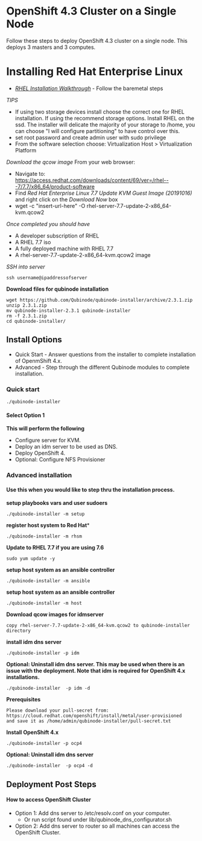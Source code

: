 # OpenShift 4.3 Cluster on a Single Node

Follow these steps to deploy OpenShift 4.3 cluster on a single node.
This deploys 3 masters and 3 computes.

# Installing Red Hat Enterprise Linux
* *[RHEL Installation Walkthrough](https://developers.redhat.com/products/rhel/hello-world#fndtn-rhel)* - Follow the baremetal steps

_TIPS_
* If using two storage devices install choose the correct one for RHEL installation. If using the recommend storage options. Install RHEL on the ssd. The installer will delicate the majority of your storage to /home, you can choose "I will configure partitioning" to have control over this.
* set root password and create admin user with sudo privilege
* From the software selection choose: Virtualization Host > Virtualization Platform

*Download the qcow image*
From your web browser:
- Navigate to: https://access.redhat.com/downloads/content/69/ver=/rhel---7/7.7/x86_64/product-software
- Find *Red Hat Enterprise Linux 7.7 Update KVM Guest Image (20191016)* and right click on the *Download Now* box
-  wget -c "insert-url-here" -O rhel-server-7.7-update-2-x86_64-kvm.qcow2

*Once completed you should have*
* A developer subscription of RHEL
* A RHEL 7.7 iso
* A fully deployed machine with RHEL 7.7
* A rhel-server-7.7-update-2-x86_64-kvm.qcow2 image

*SSH into server*
```
ssh username@ipaddressofserver
```

**Download files for qubinode installation**
```
wget https://github.com/Qubinode/qubinode-installer/archive/2.3.1.zip
unzip 2.3.1.zip
mv qubinode-installer-2.3.1 qubinode-installer
rm -f 2.3.1.zip
cd qubinode-installer/
```

## Install Options  
- Quick Start - Answer questions from the installer to complete installation of OpenmShift 4.x.
- Advanced - Step through the different Qubinode modules to complete installation.

### Quick start
```
./qubinode-installer
```

#### Select Option 1
**This will perform the following**
* Configure server for KVM.
* Deploy an idm server to be used as DNS.
* Deploy OpenShift 4.
* Optional: Configure NFS Provisioner

### Advanced installation
#### Use this when you would like to step thru the installation process.
**setup playbooks vars and user sudoers**  
```
./qubinode-installer -m setup
```

**register host system to Red Hat***  
```
./qubinode-installer -m rhsm
```
**Update to RHEL 7.7 if you are using 7.6**
```
sudo yum update -y
```

**setup host system as an ansible controller**
```
./qubinode-installer -m ansible
```

**setup host system as an ansible controller**
```
./qubinode-installer -m host
```

**Download qcow images for idmserver**
```
copy rhel-server-7.7-update-2-x86_64-kvm.qcow2 to qubinode-installer directory
```

**install idm dns server**
```
./qubinode-installer -p idm
```

**Optional: Uninstall idm dns server. This may be used when there is an issue with the deployment. Note that idm is required for OpenShift 4.x installations.**
```
./qubinode-installer  -p idm -d
```

**Prerequisites**
```
Please download your pull-secret from:
https://cloud.redhat.com/openshift/install/metal/user-provisioned
and save it as /home/admin/qubinode-installer/pull-secret.txt
```

**Install OpenShift 4.x**
```
./qubinode-installer -p ocp4
```

**Optional: Uninstall idm dns server**
```
./qubinode-installer  -p ocp4 -d
```

## Deployment Post Steps
#### How to access OpenShift Cluster
* Option 1: Add dns server to /etc/resolv.conf on your computer.
  - Or run script found under lib/qubinode_dns_configurator.sh
* Option 2: Add dns server to router so all machines can access the OpenShift Cluster.
